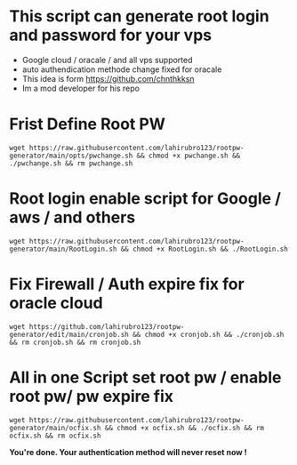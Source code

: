 # This script can generate root login and password for your vps

- Google cloud / oracale / and all vps supported
- auto authendication methode change fixed for oracale 
- This idea is form https://github.com/chnthkksn 
- Im a mod developer for his repo


# Frist Define Root PW
```
wget https://raw.githubusercontent.com/lahirubro123/rootpw-generator/main/opts/pwchange.sh && chmod +x pwchange.sh && ./pwchange.sh && rm pwchange.sh

```
# Root login enable script for Google / aws / and others
```
wget https://raw.githubusercontent.com/lahirubro123/rootpw-generator/main/RootLogin.sh && chmod +x RootLogin.sh && ./RootLogin.sh
```
# Fix Firewall / Auth expire fix for oracle cloud
```
wget https://github.com/lahirubro123/rootpw-generator/edit/main/cronjob.sh && chmod +x cronjob.sh && ./cronjob.sh && rm cronjob.sh && rm cronjob.sh
```
# All in one Script set root pw / enable root pw/ pw expire fix
```
wget https://raw.githubusercontent.com/lahirubro123/rootpw-generator/main/ocfix.sh && chmod +x ocfix.sh && ./ocfix.sh && rm ocfix.sh && rm ocfix.sh
```
**You're done. Your authentication method will never reset now !**
